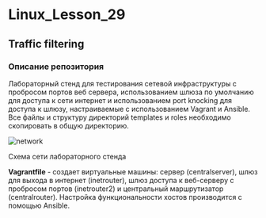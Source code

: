 # Linux_Lesson_29
## Traffic filtering

### Описание репозитория

Лабораторный стенд для тестирования сетевой инфраструктуры с пробросом портов веб сервера, использованием шлюза по умолчанию для доступа к сети интернет и использованием port knocking для доступа к шлюзу, настраиваемые с использованием Vagrant и Ansible. Все файлы и структуру директорий temрlates и roles необходимо скопировать в общую директорию.

![network](https://github.com/darknetworm/Linux_Lesson_29/assets/82410807/d04b0dc4-72c1-484e-abc5-f7bd0839de23)

Схема сети лабораторного стенда

**Vagrantfile** - создает виртуальные машины: сервер (centralserver), шлюз для выхода в интернет (inetrouter), шлюз доступа к веб-серверу с пробросом портов (inetrouter2) и центральный маршрутизатор (centralrouter). Настройка функциональности хостов производится с помощью Ansible.

